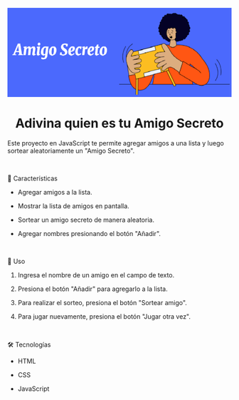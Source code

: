 <p align="center">
  <img src="assets/banner_amigo_secreto.png" alt="Banner" width="600">
</p>

<h1 align="center">Adivina quien es tu Amigo Secreto</h1>

<p>Este proyecto en JavaScript te permite agregar amigos a una lista y luego sortear aleatoriamente un "Amigo Secreto".</p>

<br>

📌 Características

- Agregar amigos a la lista.

- Mostrar la lista de amigos en pantalla.

- Sortear un amigo secreto de manera aleatoria.

- Agregar nombres presionando el botón "Añadir".
  
<br>

🚀 Uso

1) Ingresa el nombre de un amigo en el campo de texto.

2) Presiona el botón "Añadir" para agregarlo a la lista.

3) Para realizar el sorteo, presiona el botón "Sortear amigo".

4) Para jugar nuevamente, presiona el botón "Jugar otra vez".

<br>

🛠️ Tecnologías

- HTML

- CSS

- JavaScript
